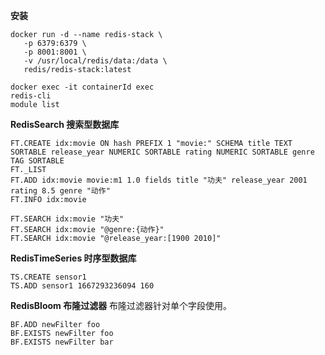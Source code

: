 **安装**
```
docker run -d --name redis-stack \
   -p 6379:6379 \
   -p 8001:8001 \
   -v /usr/local/redis/data:/data \
   redis/redis-stack:latest

docker exec -it containerId exec
redis-cli
module list
```

**RedisSearch 搜索型数据库**
```
FT.CREATE idx:movie ON hash PREFIX 1 "movie:" SCHEMA title TEXT SORTABLE release_year NUMERIC SORTABLE rating NUMERIC SORTABLE genre TAG SORTABLE
FT._LIST
FT.ADD idx:movie movie:m1 1.0 fields title "功夫" release_year 2001 rating 8.5 genre "动作"
FT.INFO idx:movie

FT.SEARCH idx:movie "功夫"
FT.SEARCH idx:movie "@genre:{动作}"
FT.SEARCH idx:movie "@release_year:[1900 2010]"
```

**RedisTimeSeries 时序型数据库**
```
TS.CREATE sensor1
TS.ADD sensor1 1667293236094 160
```

**RedisBloom 布隆过滤器**
布隆过滤器针对单个字段使用。
```
BF.ADD newFilter foo
BF.EXISTS newFilter foo
BF.EXISTS newFilter bar
```


